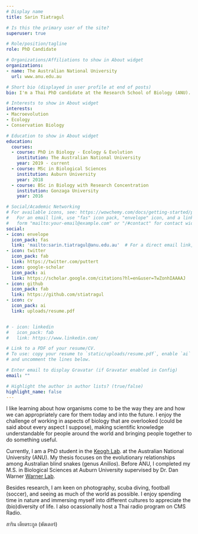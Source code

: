 ```yaml
---
# Display name
title: Sarin Tiatragul

# Is this the primary user of the site?
superuser: true

# Role/position/tagline
role: PhD Candidate

# Organizations/Affiliations to show in About widget
organizations:
- name: The Australian National University
  url: www.anu.edu.au

# Short bio (displayed in user profile at end of posts)
bio: I'm a Thai PhD candidate at the Research School of Biology (ANU). I go by the name Putter.

# Interests to show in About widget
interests:
- Macroevolution
- Ecology
- Conservation Biology

# Education to show in About widget
education:
  courses:
  - course: PhD in Biology - Ecology & Evolution
    institution: The Australian National University
    year: 2019 - current
  - course: MSc in Biological Sciences
    institution: Auburn University
    year: 2018
  - course: BSc in Biology with Research Concentration
    institution: Gonzaga University
    year: 2016

# Social/Academic Networking
# For available icons, see: https://wowchemy.com/docs/getting-started/page-builder/#icons
#   For an email link, use "fas" icon pack, "envelope" icon, and a link in the
#   form "mailto:your-email@example.com" or "/#contact" for contact widget.
social:
- icon: envelope
  icon_pack: fas
  link: 'mailto:sarin.tiatragul@anu.edu.au'  # For a direct email link, use "mailto:test@example.org".
- icon: twitter
  icon_pack: fab
  link: https://twitter.com/puttert
- icon: google-scholar
  icon_pack: ai
  link: https://scholar.google.com/citations?hl=en&user=TwZonhIAAAAJ
- icon: github
  icon_pack: fab
  link: https://github.com/stiatragul
- icon: cv
  icon_pack: ai
  link: uploads/resume.pdf


# - icon: linkedin
#   icon_pack: fab
#   link: https://www.linkedin.com/

# Link to a PDF of your resume/CV.
# To use: copy your resume to `static/uploads/resume.pdf`, enable `ai` icons in `params.toml`, 
# and uncomment the lines below.

# Enter email to display Gravatar (if Gravatar enabled in Config)
email: ""

# Highlight the author in author lists? (true/false)
highlight_name: false
---
```


I like learning about how organisms come to be the way they are and how we can appropriately care for them today and into the future. I enjoy the challenge of working in aspects of biology that are overlooked (could be said about every aspect I suppose), making scientific knowledge understandable for people around the world and bringing people together to do something useful. 

Currently, I am a PhD student in the [Keogh Lab](http://keoghlab.com). at the Australian National University (ANU). My thesis focuses on the evolutionary relationships among Australian blind snakes (genus *Anilios*). Before ANU, I completed my M.S. in Biological Sciences at Auburn University supervised by Dr. Dan Warner [Warner Lab](http://warnerlab.weebly.com/people.html).

Besides research, I am keen on photography, scuba diving, football (soccer), and seeing as much of the world as possible. I enjoy spending time in nature and immersing myself into different cultures to appreciate the (bio)diversity of life. I also ocassionally host a Thai radio program on CMS Radio.

สาริน เตียตระกูล (พัตเตอร์)

<!-- {{< icon name="download" pack="fas" >}} Download my {{< staticref "uploads/demo_resume.pdf" "newtab" >}}resumé{{< /staticref >}}. -->
